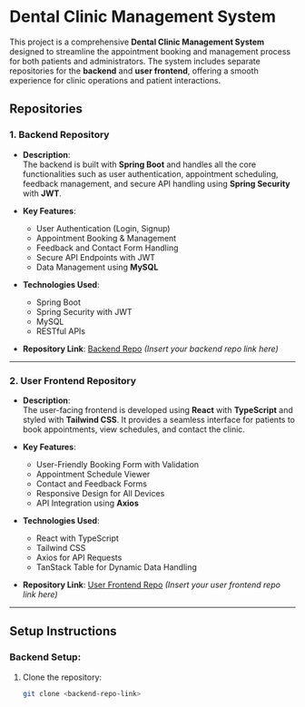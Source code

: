 # Dental Clinic Management System

This project is a comprehensive **Dental Clinic Management System** designed to streamline the appointment booking and management process for both patients and administrators. The system includes separate repositories for the **backend** and **user frontend**, offering a smooth experience for clinic operations and patient interactions.

## Repositories

### 1. **Backend Repository**

- **Description**:  
  The backend is built with **Spring Boot** and handles all the core functionalities such as user authentication, appointment scheduling, feedback management, and secure API handling using **Spring Security** with **JWT**.

- **Key Features**:
  - User Authentication (Login, Signup)  
  - Appointment Booking & Management  
  - Feedback and Contact Form Handling  
  - Secure API Endpoints with JWT  
  - Data Management using **MySQL**

- **Technologies Used**:
  - Spring Boot  
  - Spring Security with JWT  
  - MySQL  
  - RESTful APIs  

- **Repository Link**: [Backend Repo](#) *(Insert your backend repo link here)*

---

### 2. **User Frontend Repository**

- **Description**:  
  The user-facing frontend is developed using **React** with **TypeScript** and styled with **Tailwind CSS**. It provides a seamless interface for patients to book appointments, view schedules, and contact the clinic.

- **Key Features**:
  - User-Friendly Booking Form with Validation  
  - Appointment Schedule Viewer  
  - Contact and Feedback Forms  
  - Responsive Design for All Devices  
  - API Integration using **Axios**

- **Technologies Used**:
  - React with TypeScript  
  - Tailwind CSS  
  - Axios for API Requests  
  - TanStack Table for Dynamic Data Handling  

- **Repository Link**: [User Frontend Repo](#) *(Insert your user frontend repo link here)*

---

## Setup Instructions

### Backend Setup:
1. Clone the repository:
   ```bash
   git clone <backend-repo-link>
   ```
